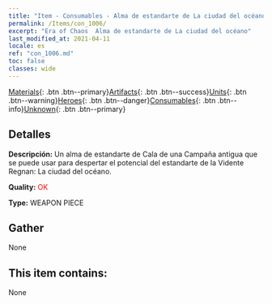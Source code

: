 ```yaml
---
title: "Item - Consumables - Alma de estandarte de La ciudad del océano"
permalink: /Items/con_1006/
excerpt: "Era of Chaos  Alma de estandarte de La ciudad del océano"
last_modified_at: 2021-04-11
locale: es
ref: "con_1006.md"
toc: false
classes: wide
---
```

 [Materials](/es/Items/){: .btn .btn--primary}[Artifacts](/es/Items/Artifacts/){: .btn .btn--success}[Units](/es/Items/Units/){: .btn .btn--warning}[Heroes](/es/Items/Heroes/){: .btn .btn--danger}[Consumables](/es/Items/Consumables/){: .btn .btn--info}[Unknown](/es/Items/Unknown/){: .btn .btn--primary}

## Detalles
 **Descripción:** Un alma de estandarte de Cala de una Campaña antigua que se puede usar para despertar el potencial del estandarte de la Vidente Regnan: La ciudad del océano.

 **Quality:** <span style="color: #FF0000">OK</span>

 **Type:** WEAPON PIECE

## Gather

  None

## This item contains:

  None


